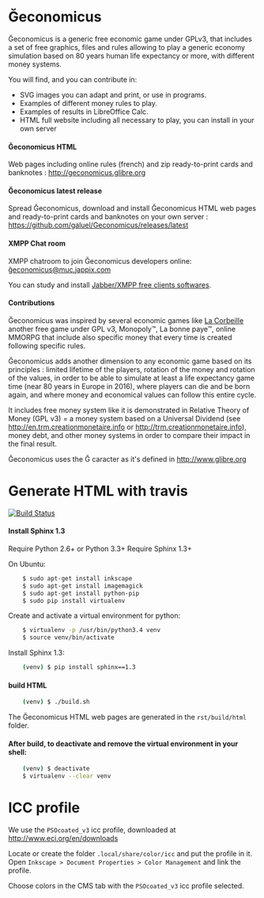 # Ğeconomicus
Ğeconomicus is a generic free economic game under GPLv3, that includes a set of free graphics, files and rules allowing to play a generic economy simulation based on 80 years human life expectancy or more, with different money systems.

You will find, and you can contribute in:

- SVG images you can adapt and print, or use in programs.
- Examples of different money rules to play.
- Examples of results in LibreOffice Calc.
- HTML full website including all necessary to play, you can install in your own server

#### Ğeconomicus HTML

Web pages including online rules (french) and zip ready-to-print cards and banknotes : http://geconomicus.glibre.org

#### Ğeconomicus latest release

Spread Ğeconomicus, download and install Ğeconomicus HTML web pages and ready-to-print cards and banknotes on your own server : https://github.com/galuel/Geconomicus/releases/latest

#### XMPP Chat room

XMPP chatroom to join Ğeconomicus developers online: ğeconomicus@muc.jappix.com

You can study and install [Jabber/XMPP free clients softwares](http://xmpp.org/software/clients.html).

#### Contributions

Ğeconomicus was inspired by several economic games like [La Corbeille](https://github.com/Valeureux/LaCorbeille-Trading-Floor) another free game under GPL v3, Monopoly™, La bonne paye™, online MMORPG that include also specific money that every time is created following specific rules.

Ğeconomicus adds another dimension to any economic game based on its principles : limited lifetime of the players, rotation of the money and rotation of the values, in order to be able to simulate at least a life expectancy game time (near 80 years in Europe in 2016), where players can die and be born again, and where money and economical values can follow this entire cycle.

It includes free money system like it is demonstrated in Relative Theory of Money (GPL v3) = a money system based on a Universal Dividend (see http://en.trm.creationmonetaire.info or http://trm.creationmonetaire.info), money debt, and other money systems in order to compare their impact in the final result.

Ğeconomicus uses the Ğ caracter as it's defined in http://www.glibre.org

# Generate HTML with travis

[![Build Status](https://travis-ci.org/vtexier/Geconomicus.svg?branch=dev)](https://travis-ci.org/vtexier/Geconomicus)

#### Install Sphinx 1.3

Require Python 2.6+ or Python 3.3+
Require Sphinx 1.3+

On Ubuntu:

```bash
    $ sudo apt-get install inkscape
    $ sudo apt-get install imagemagick
    $ sudo apt-get install python-pip
    $ sudo pip install virtualenv
```
Create and activate a virtual environment for python:

```bash
    $ virtualenv -p /usr/bin/python3.4 venv
    $ source venv/bin/activate
```

Install Sphinx 1.3:

```bash
    (venv) $ pip install sphinx==1.3
```

#### build HTML

```bash
    (venv) $ ./build.sh
```

The Ğeconomicus HTML web pages are generated in the `rst/build/html` folder.

#### After build, to deactivate and remove the virtual environment in your shell:

```bash
    (venv) $ deactivate
    $ virtualenv --clear venv
```

# ICC profile

We use the `PSOcoated_v3` icc profile, downloaded at http://www.eci.org/en/downloads

Locate or create the folder `.local/share/color/icc` and put the profile in it.
Open `Inkscape > Document Properties > Color Management` and link the profile.

Choose colors in the CMS tab with the `PSOcoated_v3` icc profile selected.
